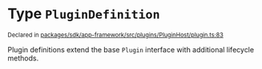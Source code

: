 # Type `PluginDefinition`
<sub>Declared in [packages/sdk/app-framework/src/plugins/PluginHost/plugin.ts:83](https://github.com/dxos/dxos/blob/c996a34fe/packages/sdk/app-framework/src/plugins/PluginHost/plugin.ts#L83)</sub>


Plugin definitions extend the base  `Plugin`  interface with additional lifecycle methods.



